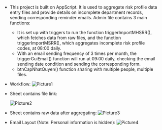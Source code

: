 * This project is built on AppScript. It is used to aggregate risk profile data entry files and provide details on incomplete department records, sending corresponding reminder emails. Admin file contains 3 main functions:
  * It is set up with triggers to run the function triggerImportMHSRR(), which fetches data from raw files, and the function triggerImportMSRR(), which aggregates incomplete risk profile codes, at 08:00 daily.
  * With an email sending frequency of 3 times per month, the triggerGuiEmail() function will run at 09:00 daily, checking the email sending date condition and sending the corresponding form.
  * btnCapNhatQuyen() function sharing with multiple people, multiple files.

* Workflow: 
![Picture1](https://github.com/lovegreen21/Risk-Assessment-Report/assets/129417444/45700007-04b7-4ea9-91aa-dcb2d31b7652)

* Sheet contains file link:

  ![Picture2](https://github.com/lovegreen21/Risk-Assessment-Report/assets/129417444/19fc95b8-6358-4ddf-b42b-74c4ff37d51d)

* Sheet contains raw data after aggregating:
![Picture3](https://github.com/lovegreen21/Risk-Assessment-Report/assets/129417444/0bc673cd-e5ff-4b31-98d9-c5619b692fd3)

* Email Layout (Note: Personal information is hidden):
 ![Picture4](https://github.com/lovegreen21/Risk-Assessment-Report/assets/129417444/7bec324a-591a-4c6d-8385-95ce5968410f)




  
